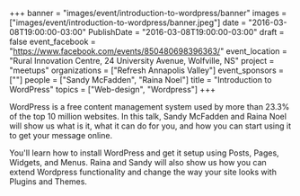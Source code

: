+++
banner = "images/event/introduction-to-wordpress/banner"
images = ["images/event/introduction-to-wordpress/banner.jpeg"]
date = "2016-03-08T19:00:00-03:00"
PublishDate = "2016-03-08T19:00:00-03:00"
draft = false
event_facebook = "https://www.facebook.com/events/850480698396363/"
event_location = "Rural Innovation Centre, 24 University Avenue, Wolfville, NS"
project = "meetups"
organizations = ["Refresh Annapolis Valley"]
event_sponsors = [""]
people = ["Sandy McFadden", "Raina Noel"]
title = "Introduction to WordPress"
topics = ["Web-design", "Wordpress"]
+++

WordPress is a free content management system used by more than 23.3% of the top 10 million websites. In this talk, Sandy McFadden and Raina Noel will show us what is it, what it can do for you, and how you can start using it to get your message online.

You'll learn how to install WordPress and get it setup using Posts, Pages, Widgets, and Menus. Raina and Sandy will also show us how you can extend Wordpress functionality and change the way your site looks with Plugins and Themes.
